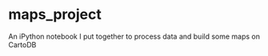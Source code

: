 maps_project
============

An iPython notebook I put together to process data and build some maps on CartoDB

